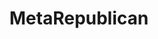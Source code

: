 ---
title: MetaRepublican
crosslinks:
- politics
- ShitRConservativeSays
- LateStageCapitalism
- Conservative
- news
- modhelp
- conservatives
- Military
- NeutralPolitics
- ConservativeLounge
- KasichForPresident
- AskTrumpSupporters
- Oppression
- ShitPoliticsSays
- conservative
---